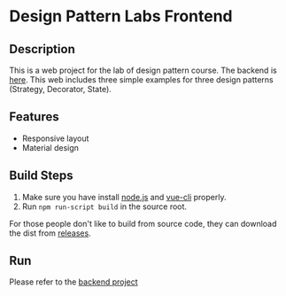 # Design Pattern Labs Frontend

## Description
This is a web project for the lab of design pattern course.
The backend is [here](). 
This web includes three simple examples for three design patterns (Strategy, Decorator, State).

## Features
* Responsive layout
* Material design

## Build Steps
1. Make sure you have install [node.js](https://nodejs.org/en/) and [vue-cli](https://cli.vuejs.org/zh/) properly.
2. Run `npm run-script build` in the source root.

For those people don't like to build from source code,
they can download the dist from [releases](https://github.com/bblwbtd/design_pattern_labs_web/releases).

## Run
Please refer to the [backend project](https://github.com/bblwbtd/DesignPattern-labs)

